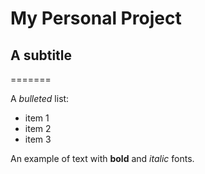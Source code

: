 # My Personal Project

## A subtitle

=======

A *bulleted* list:
- item 1
- item 2
- item 3

An example of text with **bold** and *italic* fonts.  
